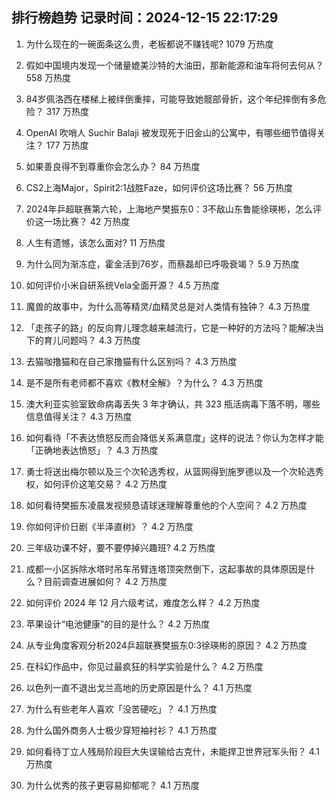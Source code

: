 
## 排行榜趋势 记录时间：2024-12-15 22:17:29
  
  1. 为什么现在的一碗面条这么贵，老板都说不赚钱呢? 1079 万热度
    
  2. 假如中国境内发现一个储量媲美沙特的大油田，那新能源和油车将何去何从？ 558 万热度
    
  3. 84岁佩洛西在楼梯上被绊倒重摔，可能导致她髋部骨折，这个年纪摔倒有多危险？ 317 万热度
    
  4. OpenAI 吹哨人 Suchir Balaji 被发现死于旧金山的公寓中，有哪些细节值得关注？ 177 万热度
    
  5. 如果善良得不到尊重你会怎么办？ 84 万热度
    
  6. CS2上海Major，Spirit2:1战胜Faze，如何评价这场比赛？ 56 万热度
    
  7. 2024年乒超联赛第六轮，上海地产樊振东0：3不敌山东鲁能徐瑛彬，怎么评价这一场比赛？ 42 万热度
    
  8. 人生有遗憾，该怎么面对? 11 万热度
    
  9. 为什么同为渐冻症，霍金活到76岁，而蔡磊却已呼吸衰竭？ 5.9 万热度
    
  10. 如何评价小米自研系统Vela全面开源？ 4.5 万热度
    
  11. 魔兽的故事中，为什么高等精灵/血精灵总是对人类情有独钟？ 4.3 万热度
    
  12. 「走孩子的路」的反向育儿理念越来越流行，它是一种好的方法吗？能解决当下的育儿问题吗？ 4.3 万热度
    
  13. 去猫咖撸猫和在自己家撸猫有什么区别吗？ 4.3 万热度
    
  14. 是不是所有老师都不喜欢《教材全解》？为什么？ 4.3 万热度
    
  15. 澳大利亚实验室致命病毒丢失 3 年才确认，共 323 瓶活病毒下落不明，哪些信息值得关注？ 4.3 万热度
    
  16. 如何看待「不表达愤怒反而会降低关系满意度」这样的说法？你认为怎样才能「正确地表达愤怒」？ 4.3 万热度
    
  17. 勇士将送出梅尔顿以及三个次轮选秀权，从篮网得到施罗德以及一个次轮选秀权，如何评价这笔交易？ 4.2 万热度
    
  18. 如何看待樊振东凌晨发视频恳请球迷理解尊重他的个人空间？ 4.2 万热度
    
  19. 你如何评价日剧《半泽直树》？ 4.2 万热度
    
  20. 三年级功课不好，要不要停掉兴趣班? 4.2 万热度
    
  21. 成都一小区拆除水塔时吊车吊臂连塔顶突然倒下，这起事故的具体原因是什么？目前调查进展如何？ 4.2 万热度
    
  22. 如何评价 2024 年 12 月六级考试，难度怎么样？ 4.2 万热度
    
  23. 苹果设计“电池健康”的目的是什么？ 4.2 万热度
    
  24. 从专业角度客观分析2024乒超联赛樊振东0:3徐瑛彬的原因？ 4.2 万热度
    
  25. 在科幻作品中，你见过最疯狂的科学实验是什么？ 4.2 万热度
    
  26. 以色列一直不退出戈兰高地的历史原因是什么？ 4.1 万热度
    
  27. 为什么有些老年人喜欢「没苦硬吃」？ 4.1 万热度
    
  28. 为什么国外商务人士极少穿短袖衬衫？ 4.1 万热度
    
  29. 如何看待丁立人残局阶段巨大失误输给古克什，未能捍卫世界冠军头衔？ 4.1 万热度
    
  30. 为什么优秀的孩子更容易抑郁呢？ 4.1 万热度
    